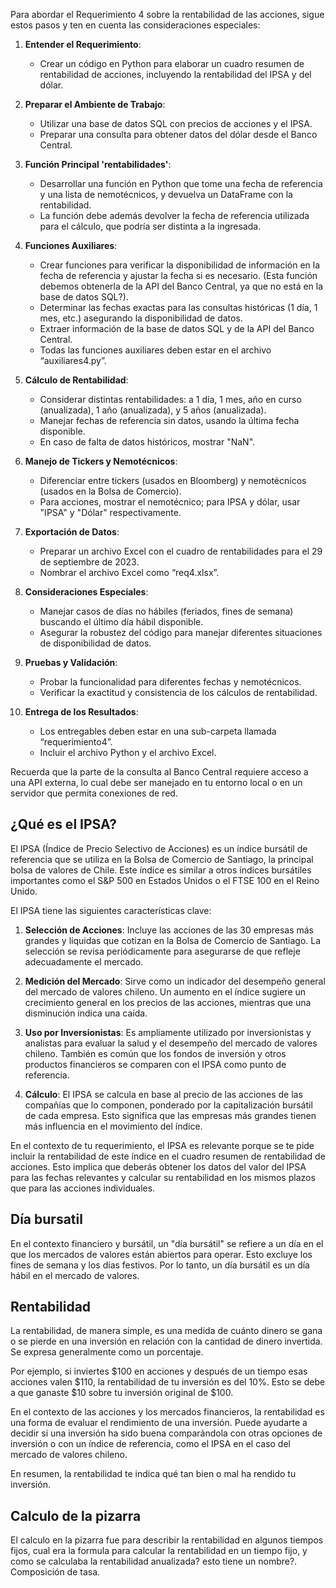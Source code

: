 Para abordar el Requerimiento 4 sobre la rentabilidad de las acciones, sigue estos pasos y ten en cuenta las consideraciones especiales:

1. **Entender el Requerimiento**:
   - Crear un código en Python para elaborar un cuadro resumen de rentabilidad de acciones, incluyendo la rentabilidad del IPSA y del dólar.

2. **Preparar el Ambiente de Trabajo**:
   - Utilizar una base de datos SQL con precios de acciones y el IPSA.
   - Preparar una consulta para obtener datos del dólar desde el Banco Central.

3. **Función Principal 'rentabilidades'**:
   - Desarrollar una función en Python que tome una fecha de referencia y una lista de nemotécnicos, y devuelva un DataFrame con la rentabilidad.
   - La función debe además devolver la fecha de referencia utilizada para el cálculo, que podría ser distinta a la ingresada.

4. **Funciones Auxiliares**:
   - Crear funciones para verificar la disponibilidad de información en la fecha de referencia y ajustar la fecha si es necesario. (Esta función debemos obtenerla de la API del Banco Central, ya que no está en la base de datos SQL?).
   - Determinar las fechas exactas para las consultas históricas (1 día, 1 mes, etc.) asegurando la disponibilidad de datos.
   - Extraer información de la base de datos SQL y de la API del Banco Central.
   - Todas las funciones auxiliares deben estar en el archivo “auxiliares4.py”.

5. **Cálculo de Rentabilidad**:
   - Considerar distintas rentabilidades: a 1 día, 1 mes, año en curso (anualizada), 1 año (anualizada), y 5 años (anualizada).
   - Manejar fechas de referencia sin datos, usando la última fecha disponible.
   - En caso de falta de datos históricos, mostrar "NaN".

6. **Manejo de Tickers y Nemotécnicos**:
   - Diferenciar entre tickers (usados en Bloomberg) y nemotécnicos (usados en la Bolsa de Comercio).
   - Para acciones, mostrar el nemotécnico; para IPSA y dólar, usar "IPSA" y "Dólar" respectivamente.

7. **Exportación de Datos**:
   - Preparar un archivo Excel con el cuadro de rentabilidades para el 29 de septiembre de 2023.
   - Nombrar el archivo Excel como “req4.xlsx”.

8. **Consideraciones Especiales**:
   - Manejar casos de días no hábiles (feriados, fines de semana) buscando el último día hábil disponible.
   - Asegurar la robustez del código para manejar diferentes situaciones de disponibilidad de datos.

9. **Pruebas y Validación**:
   - Probar la funcionalidad para diferentes fechas y nemotécnicos.
   - Verificar la exactitud y consistencia de los cálculos de rentabilidad.

10. **Entrega de los Resultados**:
    - Los entregables deben estar en una sub-carpeta llamada “requerimiento4”.
    - Incluir el archivo Python y el archivo Excel.

Recuerda que la parte de la consulta al Banco Central requiere acceso a una API externa, lo cual debe ser manejado en tu entorno local o en un servidor que permita conexiones de red.

## ¿Qué es el IPSA?

El IPSA (Índice de Precio Selectivo de Acciones) es un índice bursátil de referencia que se utiliza en la Bolsa de Comercio de Santiago, la principal bolsa de valores de Chile. Este índice es similar a otros índices bursátiles importantes como el S&P 500 en Estados Unidos o el FTSE 100 en el Reino Unido.

El IPSA tiene las siguientes características clave:

1. **Selección de Acciones**: Incluye las acciones de las 30 empresas más grandes y líquidas que cotizan en la Bolsa de Comercio de Santiago. La selección se revisa periódicamente para asegurarse de que refleje adecuadamente el mercado.

2. **Medición del Mercado**: Sirve como un indicador del desempeño general del mercado de valores chileno. Un aumento en el índice sugiere un crecimiento general en los precios de las acciones, mientras que una disminución indica una caída.

3. **Uso por Inversionistas**: Es ampliamente utilizado por inversionistas y analistas para evaluar la salud y el desempeño del mercado de valores chileno. También es común que los fondos de inversión y otros productos financieros se comparen con el IPSA como punto de referencia.

4. **Cálculo**: El IPSA se calcula en base al precio de las acciones de las compañías que lo componen, ponderado por la capitalización bursátil de cada empresa. Esto significa que las empresas más grandes tienen más influencia en el movimiento del índice.

En el contexto de tu requerimiento, el IPSA es relevante porque se te pide incluir la rentabilidad de este índice en el cuadro resumen de rentabilidad de acciones. Esto implica que deberás obtener los datos del valor del IPSA para las fechas relevantes y calcular su rentabilidad en los mismos plazos que para las acciones individuales.

## Día bursatil
En el contexto financiero y bursátil, un "día bursátil" se refiere a un día en el que los mercados de valores están abiertos para operar. Esto excluye los fines de semana y los días festivos. Por lo tanto, un día bursátil es un día hábil en el mercado de valores.

## Rentabilidad
La rentabilidad, de manera simple, es una medida de cuánto dinero se gana o se pierde en una inversión en relación con la cantidad de dinero invertida. Se expresa generalmente como un porcentaje.

Por ejemplo, si inviertes $100 en acciones y después de un tiempo esas acciones valen $110, la rentabilidad de tu inversión es del 10%. Esto se debe a que ganaste $10 sobre tu inversión original de $100.

En el contexto de las acciones y los mercados financieros, la rentabilidad es una forma de evaluar el rendimiento de una inversión. Puede ayudarte a decidir si una inversión ha sido buena comparándola con otras opciones de inversión o con un índice de referencia, como el IPSA en el caso del mercado de valores chileno.

En resumen, la rentabilidad te indica qué tan bien o mal ha rendido tu inversión.

## Calculo de la pizarra
El calculo en la pizarra fue para describir la rentabilidad en algunos tiempos fijos, cual era la formula para calcular la rentabilidad en un tiempo fijo, y como se calculaba la rentabilidad anualizada? esto tiene un nombre?. Composición de tasa.